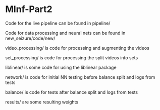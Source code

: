 # MInf-Part2

Code for the live pipeline can be found in pipeline/

Code for data processing and neural nets can be found in new_seizure/code/new/

video_processing/ is code for processing and augmenting the videos

set_processing/ is code for processing the split videos into sets

liblinear/ is some code for using the liblinear package

network/ is code for initial NN testing before balance split and logs from tests

balance/ is code for tests after balance split and logs from tests

results/ are some resulting weights
